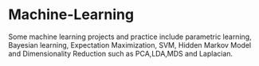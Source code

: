 # Machine-Learning
Some machine learning projects and practice include parametric learning, Bayesian learning, Expectation Maximization, SVM, Hidden Markov Model and Dimensionality Reduction such as PCA,LDA,MDS and Laplacian. 

